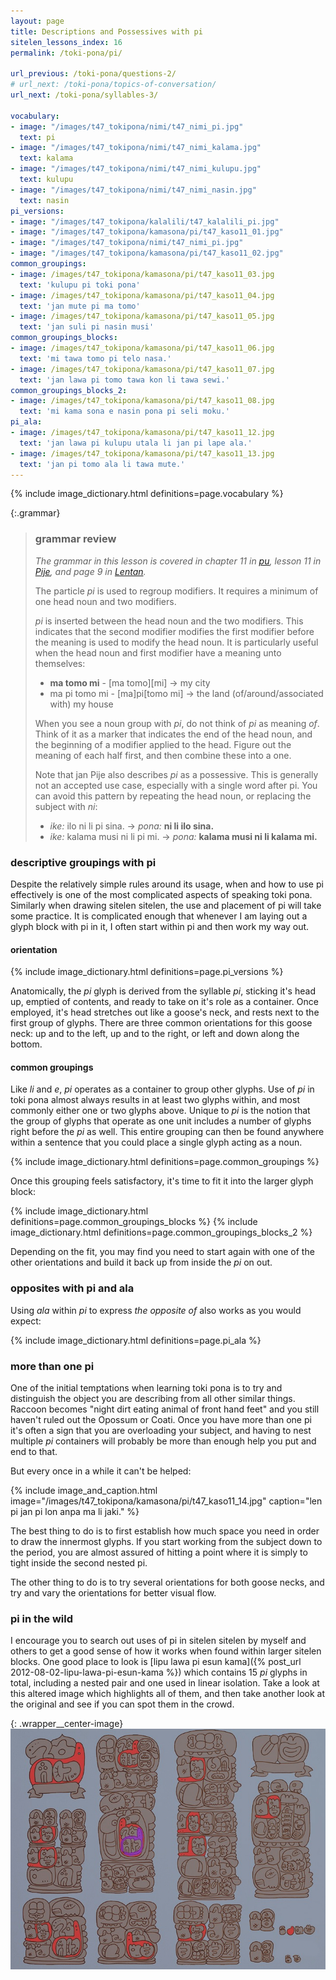 ```yaml
---
layout: page
title: Descriptions and Possessives with pi
sitelen_lessons_index: 16
permalink: /toki-pona/pi/

url_previous: /toki-pona/questions-2/
# url_next: /toki-pona/topics-of-conversation/
url_next: /toki-pona/syllables-3/

vocabulary:
- image: "/images/t47_tokipona/nimi/t47_nimi_pi.jpg"
  text: pi
- image: "/images/t47_tokipona/nimi/t47_nimi_kalama.jpg"
  text: kalama
- image: "/images/t47_tokipona/nimi/t47_nimi_kulupu.jpg"
  text: kulupu
- image: "/images/t47_tokipona/nimi/t47_nimi_nasin.jpg"
  text: nasin
pi_versions:
- image: "/images/t47_tokipona/kalalili/t47_kalalili_pi.jpg"
- image: "/images/t47_tokipona/kamasona/pi/t47_kaso11_01.jpg"
- image: "/images/t47_tokipona/nimi/t47_nimi_pi.jpg"
- image: "/images/t47_tokipona/kamasona/pi/t47_kaso11_02.jpg"
common_groupings:
- image: /images/t47_tokipona/kamasona/pi/t47_kaso11_03.jpg
  text: 'kulupu pi toki pona'
- image: /images/t47_tokipona/kamasona/pi/t47_kaso11_04.jpg
  text: 'jan mute pi ma tomo'
- image: /images/t47_tokipona/kamasona/pi/t47_kaso11_05.jpg
  text: 'jan suli pi nasin musi'
common_groupings_blocks:
- image: /images/t47_tokipona/kamasona/pi/t47_kaso11_06.jpg
  text: 'mi tawa tomo pi telo nasa.'
- image: /images/t47_tokipona/kamasona/pi/t47_kaso11_07.jpg
  text: 'jan lawa pi tomo tawa kon li tawa sewi.'
common_groupings_blocks_2:
- image: /images/t47_tokipona/kamasona/pi/t47_kaso11_08.jpg
  text: 'mi kama sona e nasin pona pi seli moku.'
pi_ala:
- image: /images/t47_tokipona/kamasona/pi/t47_kaso11_12.jpg
  text: 'jan lawa pi kulupu utala li jan pi lape ala.'
- image: /images/t47_tokipona/kamasona/pi/t47_kaso11_13.jpg
  text: 'jan pi tomo ala li tawa mute.'
---
```


{% include image_dictionary.html definitions=page.vocabulary %}

{:.grammar}
>### grammar review
>
>_The grammar in this lesson is covered in chapter 11 in [pu](https://www.amazon.com/dp/B012M1RLXS), lesson 11 in [Pije](https://en.wikibooks.org/wiki/Updated_jan_Pije%27s_lessons), and page 9 in [Lentan](https://devurandom.xyz/tokipona/)._
>
>The particle _pi_ is used to regroup modifiers.  It requires a minimum of one head noun and two modifiers.
>
>_pi_ is inserted between the head noun and the two modifiers.  This indicates that the second modifier modifies the first modifier before the meaning is used to modify the head noun. It is particularly useful when the head noun and first modifier have a meaning unto themselves:
>
>* __ma tomo mi__ - [ma tomo][mi] -> my city
>* ma pi tomo mi - [ma]pi[tomo mi] -> the land (of/around/associated with) my house
>
> When you see a noun group with _pi_, do not think of _pi_ as meaning _of_. Think of it as a marker that indicates the end of the head noun, and the beginning of a modifier applied to the head. Figure out the meaning of each half first, and then combine these into a one.
>
> Note that jan Pije also describes _pi_ as a possessive. This is generally not an accepted use case, especially with a single word after pi. You can avoid this pattern by repeating the head noun, or replacing the subject with _ni_:
>
>* _ike:_ ilo ni li pi sina. -> _pona:_ __ni li ilo sina.__
>* _ike:_ kalama musi ni li pi mi. -> _pona:_ __kalama musi ni li kalama mi.__

### descriptive groupings with pi

Despite the relatively simple rules around its usage, when and how to use pi effectively is one of the most complicated aspects of speaking toki pona. Similarly when drawing sitelen sitelen, the use and placement of pi will take some practice.  It is complicated enough that whenever I am laying out a glyph block with pi in it, I often start within pi and then work my way out.

#### orientation

{% include image_dictionary.html definitions=page.pi_versions %}

Anatomically, the _pi_ glyph is derived from the syllable _pi_, sticking it's head up, emptied of contents, and ready to take on it's role as a container. Once employed, it's head stretches out like a goose's neck, and rests next to the first group of glyphs. There are three common orientations for this goose neck: up and to the left, up and to the right, or left and down along the bottom.

#### common groupings

Like _li_ and _e_, _pi_ operates as a container to group other glyphs. Use of _pi_ in toki pona almost always results in at least two glyphs within, and most commonly either one or two glyphs above. Unique to _pi_ is the notion that the group of glyphs that operate as one unit includes a number of glyphs right before the _pi_ as well. This entire grouping can then be found anywhere within a sentence that you could place a single glyph acting as a noun.

{% include image_dictionary.html definitions=page.common_groupings %}

Once this grouping feels satisfactory, it's time to fit it into the larger glyph block:

{% include image_dictionary.html definitions=page.common_groupings_blocks %}
{% include image_dictionary.html definitions=page.common_groupings_blocks_2 %}

Depending on the fit, you may find you need to start again with one of the other orientations and build it back up from inside the _pi_ on out.

### opposites with pi and ala

Using _ala_ within _pi_ to express _the opposite of_ also works as you would expect:

{% include image_dictionary.html definitions=page.pi_ala %}

### more than one pi

One of the initial temptations when learning toki pona is to try and distinguish the object you are describing from all other similar things. Raccoon becomes "night dirt eating animal of front hand feet" and you still haven't ruled out the Opossum or Coati. Once you have more than one pi it's often a sign that you are overloading your subject, and having to nest multiple _pi_ containers will probably be more than enough help you put and end to that.

But every once in a while it can't be helped:

{% include image_and_caption.html image="/images/t47_tokipona/kamasona/pi/t47_kaso11_14.jpg" caption="len pi jan pi lon anpa ma li jaki." %}

The best thing to do is to first establish how much space you need in order to draw the innermost glyphs. If you start working from the subject down to the period, you are almost assured of hitting a point where it is simply to tight inside the second nested pi.

The other thing to do is to try several orientations for both goose necks, and try and vary the orientations for better visual flow.

### pi in the wild

I encourage you to search out uses of pi in sitelen sitelen by myself and others to get a good sense of how it works when found within larger sitelen blocks. One good place to look is [lipu lawa pi esun kama]({% post_url 2012-08-02-lipu-lawa-pi-esun-kama %}) which contains 15 _pi_ glyphs in total, including a nested pair and one used in linear isolation.  Take a look at this altered image which highlights all of them, and then take another look at the original and see if you can spot them in the crowd.

{: .wrapper__center-image}
![lipu lawa pi esun kama](/images/t47_tokipona/kamasona/pi/t47_kaso11_15.jpg)


